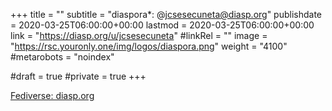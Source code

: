 +++
title = ""
subtitle = "diaspora*: @jcsesecuneta@diasp.org"
publishdate = 2020-03-25T06:00:00+00:00
lastmod = 2020-03-25T06:00:00+00:00
link = "https://diasp.org/u/jcsesecuneta"
#linkRel = ""
image = "https://rsc.youronly.one/img/logos/diaspora.png"
weight = "4100"
#metarobots = "noindex"

#draft = true
#private = true
+++

[Fediverse: diasp.org](https://diasp.org/u/jcsesecuneta "Fediverse: diasp.org")
